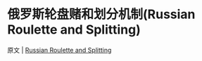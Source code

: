 # 俄罗斯轮盘赌和划分机制(Russian Roulette and Splitting)

原文 | [Russian Roulette and Splitting](http://www.pbr-book.org/3ed-2018/Monte_Carlo_Integration/Russian_Roulette_and_Splitting.html)